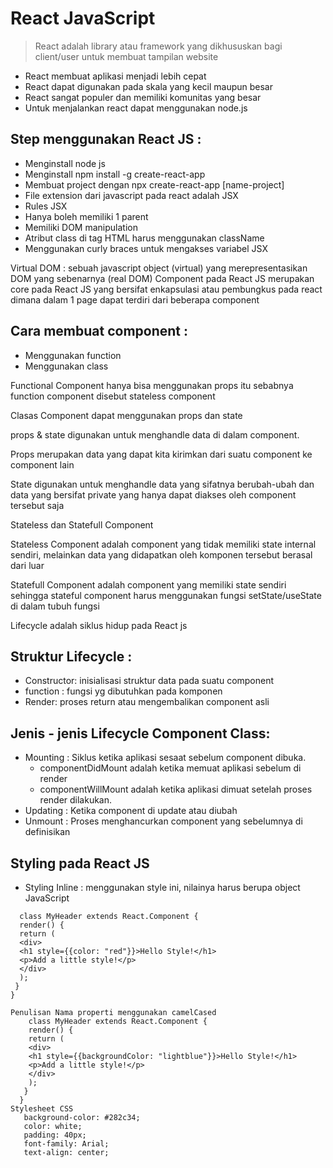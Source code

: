# React JavaScript
> React adalah library atau framework yang dikhususkan bagi client/user untuk membuat tampilan website

- React membuat aplikasi menjadi lebih cepat
- React dapat digunakan pada skala yang kecil maupun besar
- React sangat populer dan memiliki komunitas yang besar
- Untuk menjalankan react dapat menggunakan node.js
## Step menggunakan React JS :
- Menginstall node js
- Menginstall npm install -g create-react-app
- Membuat project dengan npx create-react-app [name-project]
- File extension dari javascript pada react adalah JSX
- Rules JSX
- Hanya boleh memiliki 1 parent
- Memiliki DOM manipulation
- Atribut class di tag HTML harus menggunakan className
- Menggunakan curly braces untuk mengakses variabel JSX

Virtual DOM : sebuah javascript object (virtual) yang merepresentasikan DOM yang sebenarnya (real DOM)
Component pada React JS merupakan core pada React JS yang bersifat enkapsulasi atau pembungkus pada react dimana dalam 1 page dapat terdiri dari beberapa component

## Cara membuat component :
- Menggunakan function
- Menggunakan class

Functional Component hanya bisa menggunakan props itu sebabnya function component disebut stateless component

Clasas Component dapat menggunakan props dan state

props & state digunakan untuk menghandle data di dalam component.

Props merupakan data yang dapat kita kirimkan dari suatu component ke component lain

State digunakan untuk menghandle data yang sifatnya berubah-ubah dan data yang bersifat private yang hanya dapat diakses oleh component tersebut saja

Stateless dan Statefull Component

Stateless Component adalah component yang tidak memiliki state internal sendiri, melainkan data yang didapatkan oleh komponen tersebut berasal dari luar

Statefull Component adalah component yang memiliki state sendiri sehingga stateful component harus menggunakan fungsi setState/useState di dalam tubuh fungsi

Lifecycle adalah siklus hidup pada React js

## Struktur Lifecycle :
- Constructor: inisialisasi struktur data pada suatu component
- function : fungsi yg dibutuhkan pada komponen
- Render: proses return atau mengembalikan component asli

## Jenis - jenis Lifecycle Component Class:
- Mounting : Siklus ketika aplikasi sesaat sebelum component dibuka.
  - componentDidMount adalah ketika memuat aplikasi sebelum di render
  - componentWillMount adalah ketika aplikasi dimuat setelah proses render dilakukan.
- Updating : Ketika component di update atau diubah
- Unmount : Proses menghancurkan component yang sebelumnya di definisikan
## Styling pada React JS

- Styling Inline : menggunakan style ini, nilainya harus berupa object JavaScript
```
  class MyHeader extends React.Component {
  render() {
  return (
  <div>
  <h1 style={{color: "red"}}>Hello Style!</h1>
  <p>Add a little style!</p>
  </div>
  );
 }
}
```
```
Penulisan Nama properti menggunakan camelCased
    class MyHeader extends React.Component {
    render() {
    return (
    <div>
    <h1 style={{backgroundColor: "lightblue"}}>Hello Style!</h1>
    <p>Add a little style!</p>
    </div>
    );
   }
  }
Stylesheet CSS
   background-color: #282c34;
   color: white;
   padding: 40px;
   font-family: Arial;
   text-align: center;
```